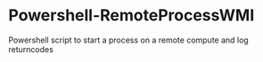 # Powershell-RemoteProcessWMI
Powershell script to start a process on a remote compute and log returncodes
